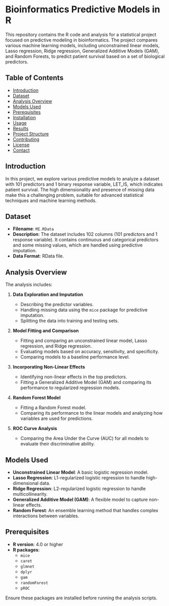 # Bioinformatics Predictive Models in R

This repository contains the R code and analysis for a statistical project focused on predictive modeling in bioinformatics. The project compares various machine learning models, including unconstrained linear models, Lasso regression, Ridge regression, Generalized Additive Models (GAM), and Random Forests, to predict patient survival based on a set of biological predictors.

## Table of Contents
- [Introduction](#introduction)
- [Dataset](#dataset)
- [Analysis Overview](#analysis-overview)
- [Models Used](#models-used)
- [Prerequisites](#prerequisites)
- [Installation](#installation)
- [Usage](#usage)
- [Results](#results)
- [Project Structure](#project-structure)
- [Contributing](#contributing)
- [License](#license)
- [Contact](#contact)

## Introduction

In this project, we explore various predictive models to analyze a dataset with 101 predictors and 1 binary response variable, LET_IS, which indicates patient survival. The high dimensionality and presence of missing data make this a challenging problem, suitable for advanced statistical techniques and machine learning methods.

## Dataset

- **Filename**: `MI.RData`
- **Description**: The dataset includes 102 columns (101 predictors and 1 response variable). It contains continuous and categorical predictors and some missing values, which are handled using predictive imputation.
- **Data Format**: RData file.

## Analysis Overview

The analysis includes:

1. **Data Exploration and Imputation**
   - Describing the predictor variables.
   - Handling missing data using the `mice` package for predictive imputation.
   - Splitting the data into training and testing sets.

2. **Model Fitting and Comparison**
   - Fitting and comparing an unconstrained linear model, Lasso regression, and Ridge regression.
   - Evaluating models based on accuracy, sensitivity, and specificity.
   - Comparing models to a baseline performance level.

3. **Incorporating Non-Linear Effects**
   - Identifying non-linear effects in the top predictors.
   - Fitting a Generalized Additive Model (GAM) and comparing its performance to regularized regression models.

4. **Random Forest Model**
   - Fitting a Random Forest model.
   - Comparing its performance to the linear models and analyzing how variables are used for predictions.

5. **ROC Curve Analysis**
   - Comparing the Area Under the Curve (AUC) for all models to evaluate their discriminative ability.

## Models Used

- **Unconstrained Linear Model**: A basic logistic regression model.
- **Lasso Regression**: L1-regularized logistic regression to handle high-dimensional data.
- **Ridge Regression**: L2-regularized logistic regression to handle multicollinearity.
- **Generalized Additive Model (GAM)**: A flexible model to capture non-linear effects.
- **Random Forest**: An ensemble learning method that handles complex interactions between variables.

## Prerequisites

- **R version**: 4.0 or higher
- **R packages**:
  - `mice`
  - `caret`
  - `glmnet`
  - `dplyr`
  - `gam`
  - `randomForest`
  - `pROC`

Ensure these packages are installed before running the analysis scripts.
